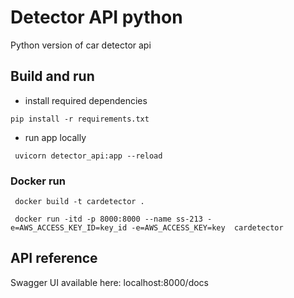 # Detector API python

Python version of car detector api

## Build and run

- install required dependencies
```
pip install -r requirements.txt
```
- run app locally
```
 uvicorn detector_api:app --reload
```

### Docker run
```
 docker build -t cardetector .
 
 docker run -itd -p 8000:8000 --name ss-213 -e=AWS_ACCESS_KEY_ID=key_id -e=AWS_ACCESS_KEY=key  cardetector 
```

## API reference
Swagger UI available here: localhost:8000/docs
